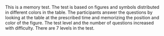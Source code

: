 This is a memory test. 
The test is based on figures and symbols distributed in different colors in the table. 
The participants answer the questions by looking at the table at the prescribed time and memorizing the position and color of the figure. 
The test level and the number of questions increased with difficulty. 
There are 7 levels in the test.
